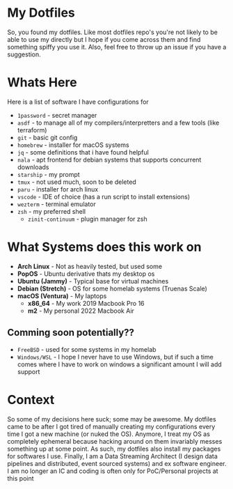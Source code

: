 # My Dotfiles

So, you found my dotfiles. Like most dotfiles repo's you're not likely to be able to use my directly but I hope if you come across them and find something spiffy you use it. Also, feel free to throw up an issue if you have a suggestion. 

# Whats Here
Here is a list of software I have configurations for

- `1password` - secret manager
- `asdf` - to manage all of my compilers/interpretters and a few tools (like terraform)
- `git` - basic git config
- `homebrew` - installer for macOS systems
- `jq` - some definitions that i have found helpful
- `nala` - apt frontend for debian systems that supports concurrent downloads
- `starship` - my prompt
- `tmux` - not used much, soon to be deleted
- `paru` - installer for arch linux
- `vscode` - IDE of choice (has a run script to install extensions)
- `wezterm` - terminal emulator
- `zsh` - my preferred shell
    - `zinit-continuum` - plugin manager for zsh

# What Systems does this work on

- **Arch Linux** - Not as heavily tested, but used some
- **PopOS** - Ubuntu derivative thats my desktop os
- **Ubuntu (Jammy)** - Typical base for virtual machines
- **Debian (Stretch)** - OS for some homelab systems (Truenas Scale)
- **macOS (Ventura)** - My laptops
    - **x86_64** - My work 2019 Macbook Pro 16 
    - **m2** - My personal 2022 Macbook Air

## Comming soon potentially??

- `FreeBSD` - used for some systems in my homelab 
- `Windows/WSL` - I hope I never have to use Windows, but if such a time comes where I have to work on windows a significant amount I will add support

# Context

So some of my decisions here suck; some may be awesome. My dotfiles came to be after I got tired of manually creating my configurations every time I got a new machine (or nuked the OS). Anymore, I treat my OS as completely ephemeral because hacking around on them invariably messes something up at some point. As such, my dotfiles also install my packages for softwares I use. Finally, I am a Data Streaming Architect (I design data pipelines and distributed, event sourced systems) and ex software engineer. I am no longer an IC and coding is often only for PoC/Personal projects at this point